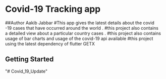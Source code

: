 # Covid-19 Tracking app 
##Author Aakib Jabbar
#This app gives the latest details about the covid -19 cases that have occurred around the world .
#this project also contains a detailed view about a particular country cases .
#this project also contains usage of bar charts and usage of the covid-19 api available
#this project using the latest dependency of flutter GETX 

## Getting Started

"# Covid_19_Update" 
